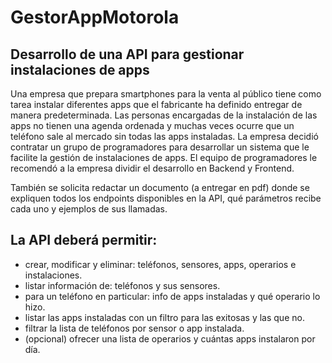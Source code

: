 # GestorAppMotorola

## Desarrollo de una API para gestionar instalaciones de apps

Una empresa que prepara smartphones para la venta al público tiene como tarea
instalar diferentes apps que el fabricante ha definido entregar de manera
predeterminada.
Las personas encargadas de la instalación de las apps no tienen una agenda
ordenada y muchas veces ocurre que un teléfono sale al mercado sin todas las
apps instaladas.
La empresa decidió contratar un grupo de programadores para desarrollar un
sistema que le facilite la gestión de instalaciones de apps. El equipo de
programadores le recomendó a la empresa dividir el desarrollo en Backend y
Frontend.

También se solicita redactar un documento (a entregar en pdf) donde se expliquen
todos los endpoints disponibles en la API, qué parámetros recibe cada uno y
ejemplos de sus llamadas.

## La API deberá permitir:
- crear, modificar y eliminar: teléfonos, sensores, apps, operarios e instalaciones.
- listar información de: teléfonos y sus sensores.
- para un teléfono en particular: info de apps instaladas y qué operario lo hizo.
- listar las apps instaladas con un filtro para las exitosas y las que no.
- filtrar la lista de teléfonos por sensor o app instalada.
- (opcional) ofrecer una lista de operarios y cuántas apps instalaron por día.
